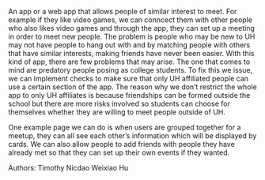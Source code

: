 



















An app or a web app that allows people of similar interest to meet. For example if they like video games, we can conncect them with other people who also likes video games and through the app, they can set up a meeting in order to meet new people. The problem is people who may be new to UH may not have people to hang out with and by matching people with others that have similar interests, making friends have never been easier. With this kind of app, there are few problems that may arise. The one that comes to mind are predatory people posing as college students. To fix this we issue, we can implement checks to make sure that only UH affiliated people can use a certain section of the app. The reason why we don’t restrict the whole app to only UH affiliates is because friendships can be formed outside the school but there are more risks involved so students can choose for themselves whether they are willing to meet people outside of UH.

One example page we can do is when users are grouped together for a meetup, they can all see each other’s information which will be displayed by cards. We can also allow people to add friends with people they have already met so that they can set up their own events if they wanted.

Authors: Timothy Nicdao 
Weixiao Hu
